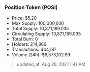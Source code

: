 
  ### Position Token (POSI)
  - Price: $5.20
  - Max Supply: 100,000,000
  - Total Supply: 10,871,169.035
  - Circulating Supply: 10,871,169.035
  - Total Burn: 0
  - Holders: 214,889
  - Transactions: 444,187
  - Volume (24h): $6,573,102.89

  > updated_at: Aug 26, 2021 1:41 AM
